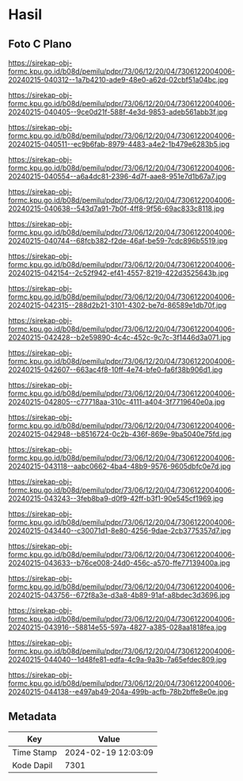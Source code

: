 # Hasil

## Foto C Plano

https://sirekap-obj-formc.kpu.go.id/b08d/pemilu/pdpr/73/06/12/20/04/7306122004006-20240215-040312--1a7b4210-ade9-48e0-a62d-02cbf51a04bc.jpg

https://sirekap-obj-formc.kpu.go.id/b08d/pemilu/pdpr/73/06/12/20/04/7306122004006-20240215-040405--9ce0d21f-588f-4e3d-9853-adeb561abb3f.jpg

https://sirekap-obj-formc.kpu.go.id/b08d/pemilu/pdpr/73/06/12/20/04/7306122004006-20240215-040511--ec9b6fab-8979-4483-a4e2-1b479e6283b5.jpg

https://sirekap-obj-formc.kpu.go.id/b08d/pemilu/pdpr/73/06/12/20/04/7306122004006-20240215-040554--a6a4dc81-2396-4d7f-aae8-951e7d1b67a7.jpg

https://sirekap-obj-formc.kpu.go.id/b08d/pemilu/pdpr/73/06/12/20/04/7306122004006-20240215-040638--543d7a91-7b0f-4ff8-9f56-69ac833c8118.jpg

https://sirekap-obj-formc.kpu.go.id/b08d/pemilu/pdpr/73/06/12/20/04/7306122004006-20240215-040744--68fcb382-f2de-46af-be59-7cdc896b5519.jpg

https://sirekap-obj-formc.kpu.go.id/b08d/pemilu/pdpr/73/06/12/20/04/7306122004006-20240215-042154--2c52f942-ef41-4557-8219-422d3525643b.jpg

https://sirekap-obj-formc.kpu.go.id/b08d/pemilu/pdpr/73/06/12/20/04/7306122004006-20240215-042315--288d2b21-3101-4302-be7d-86589e1db70f.jpg

https://sirekap-obj-formc.kpu.go.id/b08d/pemilu/pdpr/73/06/12/20/04/7306122004006-20240215-042428--b2e59890-4c4c-452c-9c7c-3f1446d3a071.jpg

https://sirekap-obj-formc.kpu.go.id/b08d/pemilu/pdpr/73/06/12/20/04/7306122004006-20240215-042607--663ac4f8-10ff-4e74-bfe0-fa6f38b906d1.jpg

https://sirekap-obj-formc.kpu.go.id/b08d/pemilu/pdpr/73/06/12/20/04/7306122004006-20240215-042805--c77718aa-310c-4111-a404-3f7719640e0a.jpg

https://sirekap-obj-formc.kpu.go.id/b08d/pemilu/pdpr/73/06/12/20/04/7306122004006-20240215-042948--b8516724-0c2b-436f-869e-9ba5040e75fd.jpg

https://sirekap-obj-formc.kpu.go.id/b08d/pemilu/pdpr/73/06/12/20/04/7306122004006-20240215-043118--aabc0662-4ba4-48b9-9576-9605dbfc0e7d.jpg

https://sirekap-obj-formc.kpu.go.id/b08d/pemilu/pdpr/73/06/12/20/04/7306122004006-20240215-043243--3feb8ba9-d0f9-42ff-b3f1-90e545cf1969.jpg

https://sirekap-obj-formc.kpu.go.id/b08d/pemilu/pdpr/73/06/12/20/04/7306122004006-20240215-043440--c30071d1-8e80-4256-9dae-2cb3775357d7.jpg

https://sirekap-obj-formc.kpu.go.id/b08d/pemilu/pdpr/73/06/12/20/04/7306122004006-20240215-043633--b76ce008-24d0-456c-a570-ffe77139400a.jpg

https://sirekap-obj-formc.kpu.go.id/b08d/pemilu/pdpr/73/06/12/20/04/7306122004006-20240215-043756--672f8a3e-d3a8-4b89-91af-a8bdec3d3696.jpg

https://sirekap-obj-formc.kpu.go.id/b08d/pemilu/pdpr/73/06/12/20/04/7306122004006-20240215-043916--58814e55-597a-4827-a385-028aa1818fea.jpg

https://sirekap-obj-formc.kpu.go.id/b08d/pemilu/pdpr/73/06/12/20/04/7306122004006-20240215-044040--1d48fe81-edfa-4c9a-9a3b-7a65efdec809.jpg

https://sirekap-obj-formc.kpu.go.id/b08d/pemilu/pdpr/73/06/12/20/04/7306122004006-20240215-044138--e497ab49-204a-499b-acfb-78b2bffe8e0e.jpg


## Metadata

| Key        | Value               |
| ---------- | ------------------- |
| Time Stamp | 2024-02-19 12:03:09 |
| Kode Dapil | 7301                |



